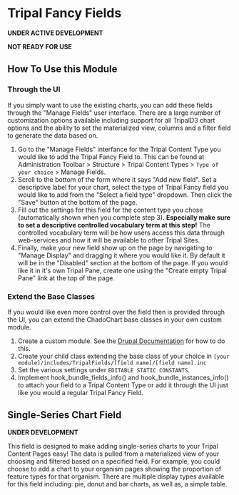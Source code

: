 # Tripal Fancy Fields

**UNDER ACTIVE DEVELOPMENT**

**NOT READY FOR USE**

## How To Use this Module
### Through the UI
If you simply want to use the existing charts, you can add these fields through the "Manage Fields" user interface. There are a large number of customization options available including support for all TripalD3 chart options and the ability to set the materialized view, columns and a filter field to generate the data based on.
1. Go to the "Manage Fields" interfance for the Tripal Content Type you would like to add the Tripal Fancy Field to. This can be found at Administration Toolbar > Structure > Tripal Content Types > `Type of your choice` > Manage Fields.
2. Scroll to the bottom of the form where it says "Add new field". Set a descriptive label for your chart, select the type of Tripal Fancy field you would like to add from the "Select a field type" dropdown. Then click the "Save" button at the bottom of the page.
3. Fill out the settings for this field for the content type you chose (automatically shown when you complete step 3). **Especially make sure to set a descriptive controlled vocabulary term at this step!** The controlled vocabulary term will be how users access this data through web-services and how it will be available to other Tripal Sites.
6. Finally, make your new field show up on the page by navigating to "Manage Display" and dragging it where you would like it. By default it will be in the "Disabled" section at the bottom of the page. If you would like it in it's own Tripal Pane, create one using the "Create empty Tripal Pane" link at the top of the page.

### Extend the Base Classes
If you would like even more control over the field then is provided through the UI, you can extend the ChadoChart base classes in your own custom module.
1. Create a custom module. See the [Drupal Documentation](https://www.drupal.org/docs/7/creating-custom-modules) for how to do this.
2. Create your child class extending the base class of your choice in `[your module]/includes/TripalFields/[field name]/[field name].inc`
3. Set the various settings under `EDITABLE STATIC CONSTANTS`.
4. Implement hook_bundle_fields_info() and hook_bundle_instances_info() to attach your field to a Tripal Content Type or add it through the UI just like you would a regular Tripal Fancy Field.

## Single-Series Chart Field
**UNDER DEVELOPMENT**

This field is designed to make adding single-series charts to your Tripal Content Pages easy! The data is pulled from a materialized view of your choosing and filtered based on a specified field. For example, you could choose to add a chart to your organism pages showing the proportion of feature types for that organism. There are multiple display types available for this field including: pie, donut and bar charts, as well as, a simple table.
